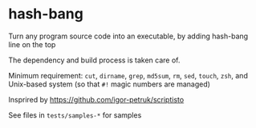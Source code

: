# hash-bang

Turn any program source code into an executable, by adding hash-bang line on the top

The dependency and build process is taken care of.

Minimum requirement: `cut`, `dirname`, `grep`, `md5sum`, `rm`, `sed`, `touch`, `zsh`,
and Unix-based system (so that `#!` magic numbers are managed)

Insprired by https://github.com/igor-petruk/scriptisto

See files in `tests/samples-*` for samples

